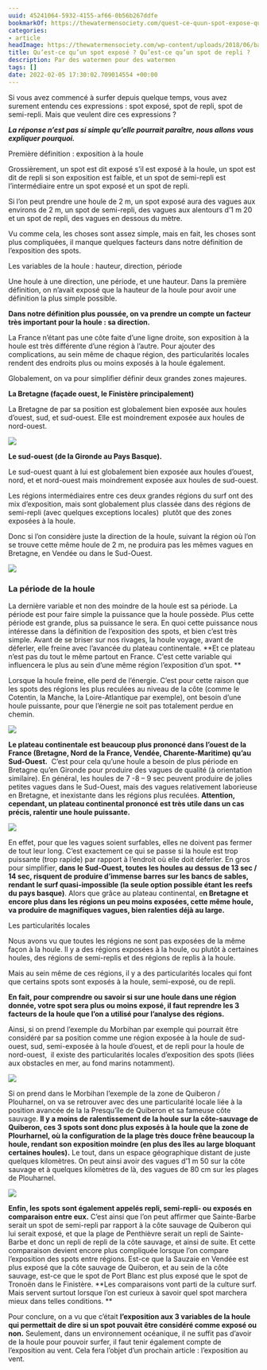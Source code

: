 ```yaml
---
uuid: 45241064-5932-4155-af66-0b56b267ddfe
bookmarkOf: https://thewatermensociety.com/quest-ce-quun-spot-expose-quest-ce-quun-spot-de-repli/
categories:
- article
headImage: https://thewatermensociety.com/wp-content/uploads/2018/06/balade-automnale-30-1-1024x683.jpg
title: Qu’est-ce qu’un spot exposé ? Qu’est-ce qu’un spot de repli ?
description: Par des watermen pour des watermen
tags: []
date: 2022-02-05 17:30:02.709014554 +00:00
---
```


Si vous avez commencé à surfer depuis quelque temps, vous avez surement entendu ces expressions : spot exposé, spot de repli, spot de semi-repli. Mais que veulent dire ces expressions ?

**_La réponse n’est pas si simple qu’elle pourrait paraître, nous allons vous expliquer pourquoi._**

Première définition : exposition à la houle

Grossièrement, un spot est dit exposé s’il est exposé à la houle, un spot est dit de repli si son exposition est faible, et un spot de semi-repli est l’intermédiaire entre un spot exposé et un spot de repli.

Si l’on peut prendre une houle de 2 m, un spot exposé aura des vagues aux environs de 2 m, un spot de semi-repli, des vagues aux alentours d’1 m 20 et un spot de repli, des vagues en dessous du mètre.

Vu comme cela, les choses sont assez simple, mais en fait, les choses sont plus compliquées, il manque quelques facteurs dans notre définition de l’exposition des spots.

Les variables de la houle : hauteur, direction, période

Une houle à une direction, une période, et une hauteur. Dans la première définition, on n’avait exposé que la hauteur de la houle pour avoir une définition la plus simple possible.

**Dans notre définition plus poussée, on va prendre un compte un facteur très important pour la houle : sa direction.**

La France n’étant pas une côte faite d’une ligne droite, son exposition à la houle est très différente d’une région à l’autre. Pour ajouter des complications, au sein même de chaque région, des particularités locales rendent des endroits plus ou moins exposés à la houle également.

Globalement, on va pour simplifier définir deux grandes zones majeures.

**La Bretagne (façade ouest, le Finistère principalement)**

La Bretagne de par sa position est globalement bien exposée aux houles d’ouest, sud, et sud-ouest. Elle est moindrement exposée aux houles de nord-ouest.

![](https://thewatermensociety.com/wp-content/uploads/2018/06/balade-automnale-4-1-1024x682.jpg)

**Le sud-ouest (de la Gironde au Pays Basque).**

Le sud-ouest quant à lui est globalement bien exposée aux houles d’ouest, nord, et et nord-ouest mais moindrement exposée aux houles de sud-ouest.

Les régions intermédiaires entre ces deux grandes régions du surf ont des mix d’exposition, mais sont globalement plus classée dans des régions de semi-repli (avec quelques exceptions locales)  plutôt que des zones exposées à la houle.

Donc si l’on considère juste la direction de la houle, suivant la région où l’on se trouve cette même houle de 2 m, ne produira pas les mêmes vagues en Bretagne, en Vendée ou dans le Sud-Ouest.

![](https://thewatermensociety.com/wp-content/uploads/2018/07/balade-automnale-86-1024x657.jpg)

### La période de la houle

La dernière variable et non des moindre de la houle est sa période. La période est pour faire simple la puissance que la houle possède. Plus cette période est grande, plus sa puissance le sera. En quoi cette puissance nous intéresse dans la définition de l’exposition des spots, et bien c’est très simple. Avant de se briser sur nos rivages, la houle voyage, avant de déferler, elle freine avec l’avancée du plateau continentale. **Et ce plateau n’est pas du tout le même partout en France. C’est cette variable qui influencera le plus au sein d’une même région l’exposition d’un spot. **

Lorsque la houle freine, elle perd de l’énergie. C’est pour cette raison que les spots des régions les plus reculées au niveau de la côte (comme le Cotentin, la Manche, la Loire-Atlantique par exemple), ont besoin d’une houle puissante, pour que l’énergie ne soit pas totalement perdue en chemin.

![](https://thewatermensociety.com/wp-content/uploads/2018/07/session-hiver-bretagne-7-1024x682.jpg)

**Le plateau continentale est beaucoup plus prononcé dans l’ouest de la France (Bretagne, Nord de la France, Vendée, Charente-Maritime) qu’au Sud-Ouest.**  C’est pour cela qu’une houle a besoin de plus période en Bretagne qu’en Gironde pour produire des vagues de qualité (à orientation similaire). En général, les houles de 7 -8 – 9 sec peuvent produire de jolies petites vagues dans le Sud-Ouest, mais des vagues relativement laborieuse en Bretagne, et inexistante dans les régions plus reculées. **Attention, cependant, un plateau continental prononcé est très utile dans un cas précis, ralentir une houle puissante.**

![](https://thewatermensociety.com/wp-content/uploads/2018/07/session-rare-2018-hiver-2-1024x682.jpg)

En effet, pour que les vagues soient surfables, elles ne doivent pas fermer de tout leur long. C’est exactement ce qui se passe si la houle est trop puissante (trop rapide) par rapport à l’endroit où elle doit déferler. En gros pour simplifier, **dans le Sud-Ouest, toutes les houles au dessus de 13 sec / 14 sec, risquent de produire d’immense barres sur les bancs de sables, rendant le surf quasi-impossible (la seule option possible étant les reefs du pays basque)**. Alors que grâce au plateau continental, e**n Bretagne et encore plus dans les régions un peu moins exposées, cette même houle, va produire de magnifiques vagues, bien ralenties déjà au large.**

Les particularités locales

Nous avons vu que toutes les régions ne sont pas exposées de la même façon à la houle. Il y a des régions exposées à la houle, ou plutôt à certaines houles, des régions de semi-replis et des régions de replis à la houle.

Mais au sein même de ces régions, il y a des particularités locales qui font que certains spots sont exposés à la houle, semi-exposé, ou de repli.

**En fait, pour comprendre ou savoir si sur une houle dans une région donnée, votre spot sera plus ou moins exposé, il faut reprendre les 3 facteurs de la houle que l’on a utilisé pour l’analyse des régions.**

Ainsi, si on prend l’exemple du Morbihan par exemple qui pourrait être considéré par sa position comme une région exposée à la houle de sud-ouest, sud, semi-exposée à la houle d’ouest, et de repli pour la houle de nord-ouest,  il existe des particularités locales d’exposition des spots (liées aux obstacles en mer, au fond marins notamment).

![](https://thewatermensociety.com/wp-content/uploads/2018/06/balade-automnale-31-1-1024x683.jpg)

Si on prend dans le Morbihan l’exemple de la zone de Quiberon / Plouharnel, on va se retrouver avec des une particularité locale liée à la position avancée de la la Presqu’île de Quiberon et sa fameuse côte sauvage. **Il y a moins de ralentissement de la houle sur la côte-sauvage de Quiberon, ces 3 spots sont donc plus exposés à la houle que la zone de Plourharnel, où la configuration de la plage très douce frêne beaucoup la houle, rendant son exposition moindre (en plus des îles au large bloquant certaines houles).** Le tout, dans un espace géographique distant de juste quelques kilomètres. On peut ainsi avoir des vagues d’1 m 50 sur la côte sauvage et à quelques kilomètres de là, des vagues de 80 cm sur les plages de Plouharnel.

![](https://thewatermensociety.com/wp-content/uploads/2018/06/guide-voyage-bretagne-ma-douce-france-47-1-1024x592.jpg)

**Enfin, les spots sont également appelés repli, semi-repli- ou exposés en comparaison entre eux.** C’est ainsi que l’on peut affirmer que Sainte-Barbe serait un spot de semi-repli par rapport à la côte sauvage de Quiberon qui lui serait exposé, et que la plage de Penthièvre serait un repli de Sainte-Barbe et donc un repli de repli de la côte sauvage, et ainsi de suite. Et cette comparaison devient encore plus compliquée lorsque l’on compare l’exposition des spots entre régions. Est-ce que la Sauzaie en Vendée est plus exposé que la côte sauvage de Quiberon, et au sein de la côte sauvage, est-ce que le spot de Port Blanc est plus exposé que le spot de Tronoën dans le Finistère. **Les comparaisons vont parti de la culture surf. Mais servent surtout lorsque l’on est curieux à savoir quel spot marchera mieux dans telles conditions. **

Pour conclure, on a vu que c’était **l’exposition aux 3 variables de la houle qui permettait de dire si un spot pouvait être considéré comme exposé ou non.** Seulement, dans un environnement océanique, il ne suffit pas d’avoir de la houle pour pouvoir surfer, il faut tenir également compte de l’exposition au vent. Cela fera l’objet d’un prochain article : l’exposition au vent.